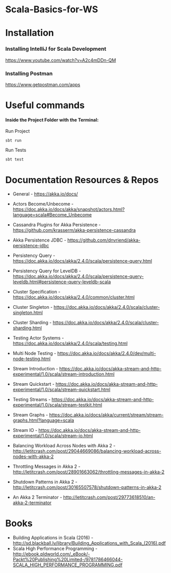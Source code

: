 # Scala-Basics-for-WS

# Installation 
### Installing IntelliJ for Scala Development
https://www.youtube.com/watch?v=A2c4mDDn-QM
### Installing Postman
https://www.getpostman.com/apps

# Useful commands
#### Inside the Project Folder with the Terminal:

Run Project
```
sbt run
```
Run Tests
```
sbt test
```

# Documentation Resources & Repos
- General                                     - https://akka.io/docs/
- Actors Become/Unbecome                      - https://doc.akka.io/docs/akka/snapshot/actors.html?language=scala#Become_Unbecome

- Cassandra Plugins for Akka Persistence      - https://github.com/krasserm/akka-persistence-cassandra 
- Akka Persistence JDBC                       - https://github.com/dnvriend/akka-persistence-jdbc
- Persistency Query                           - https://doc.akka.io/docs/akka/2.4.0/scala/persistence-query.html
- Persistency Query for LevelDB               - https://doc.akka.io/docs/akka/2.4.0/scala/persistence-query-leveldb.html#persistence-query-leveldb-scala

- Cluster Specification                       - https://doc.akka.io/docs/akka/2.4.0/common/cluster.html
- Cluster Singleton                           - https://doc.akka.io/docs/akka/2.4.0/scala/cluster-singleton.html
- Cluster Sharding                            - https://doc.akka.io/docs/akka/2.4.0/scala/cluster-sharding.html

- Testing Actor Systems                       - https://doc.akka.io/docs/akka/2.4.0/scala/testing.html
- Multi Node Testing                          - https://doc.akka.io/docs/akka/2.4.0/dev/multi-node-testing.html

- Stream Introduction                         - https://doc.akka.io/docs/akka-stream-and-http-experimental/1.0/scala/stream-introduction.html
- Stream Quickstart                           - https://doc.akka.io/docs/akka-stream-and-http-experimental/1.0/scala/stream-quickstart.html
- Testing Streams                             - https://doc.akka.io/docs/akka-stream-and-http-experimental/1.0/scala/stream-testkit.html
- Stream Graphs                               - https://doc.akka.io/docs/akka/current/stream/stream-graphs.html?language=scala
- Stream IO                                   - https://doc.akka.io/docs/akka-stream-and-http-experimental/1.0/scala/stream-io.html

- Balancing Workload Across Nodes with Akka 2 - http://letitcrash.com/post/29044669086/balancing-workload-across-nodes-with-akka-2
- Throttling Messages in Akka 2               - http://letitcrash.com/post/28901663062/throttling-messages-in-akka-2
- Shutdown Patterns in Akka 2                 - http://letitcrash.com/post/30165507578/shutdown-patterns-in-akka-2
- An Akka 2 Terminator                        - http://letitcrash.com/post/29773618510/an-akka-2-terminator

# Books 
- Building Applications in Scala (2016) - http://sd.blackball.lv/library/Building_Applications_with_Scala_(2016).pdf
- Scala High Performance Programming - http://ebook.pldworld.com/_eBook/-Packt%20Publishing%20Limited-/9781786466044-SCALA_HIGH_PERFORMANCE_PROGRAMMING.pdf

